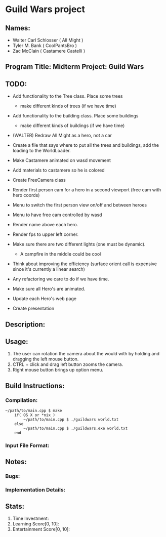 # Guild Wars project

## Names: 
* Walter Carl Schlosser ( All Might ) 
* Tyler M. Bank ( CoolPantsBro )
* Zac McClain ( Castamere Castelli )

## Program Title: Midterm Project: Guild Wars	

## TODO:

* Add functionality to the Tree class. Place some trees
	* make different kinds of trees (if we have time)
* Add functionality to the building class. Place some buildings
	* make different kinds of buildings (if we have time)

* (WALTER) Redraw All Might as a hero, not a car
* Create a file that says where to put all the trees and buildings, add the loading to the WorldLoader.

* Make Castamere animated on wasd movement

* Add materials to castamere so he is colored

* Create FreeCamera class
* Render first person cam for a hero in a second viewport (free cam with hero coords)
* Menu to switch the first person view on/off and between heroes
* Menu to have free cam controlled by wasd

* Render name above each hero.
* Render fps to upper left corner.

* Make sure there are two different lights (one must be dynamic).
  * A campfire in the middle could be cool

* Think about improving the efficiency (surface orient call is expensive since it's currently a linear search)

* Any refactoring we care to do if we have time.

* Make sure all Hero's are animated.
* Update each Hero's web page
* Create presentation

## Description:

## Usage:
1. The user can rotation the camera about the would with by holding and dragging the left mouse button.
2. CTRL + click and drag left button zooms the camera.
3. Right mouse button brings up option menu.

## Build Instructions:
### Compilation:
	~/path/to/main.cpp $ make
        if( OS X or *nix )
            ~/path/to/main.cpp $ ./guildwars world.txt
        else
            ~/path/to/main.cpp $ ./guildwars.exe world.txt
        end

### Input File Format:

## Notes:
### Bugs:

### Implementation Details:

## Stats:
1. Time Investment:
2. Learning Score[0, 10]:
3. Entertainment Score[0, 10]:
